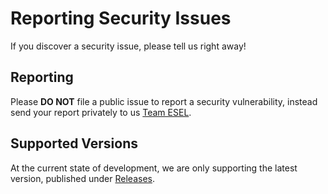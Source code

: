 # Reporting Security Issues

If you discover a security issue, please tell us right away!

## Reporting

Please **DO NOT** file a public issue to report a security
vulnerability, instead send your report privately to us
[Team ESEL](mailto:compliance@esel.dev).

## Supported Versions

At the current state of development, we are only supporting the latest version, published under [Releases](https://github.com/ESELdevelopment/ecmanager/releases).
